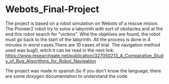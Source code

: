 # Webots_Final-Project
The project is based on a robot simulation on Webots of a rescue mision. The Pioneer2 robot try to solve a labyrinth with sort of obstacles and at the end this robot search for "victims". Whe the objetives are found, the robot must go back to the start of the labyrinth.
All the process is done in 4 minutes in worst cases.There are 10 cases of trial.
The navigation method used was bug0, witch it can be read in the next link:
https://www.researchgate.net/publication/327050213_A_Comparative_Study_of_Bug_Algorithms_for_Robot_Navigation

The project was made in spanish.So if you don't know the language, there are some doxygen documentation to understand the code.
